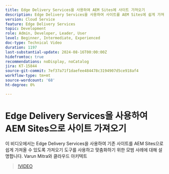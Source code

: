 ```yaml
---
title: Edge Delivery Services을 사용하여 AEM Sites에 사이트 가져오기
description: Edge Delivery Services을 사용하여 사이트를 AEM Sites에 쉽게 가져올 수 있는 가져오기 도구에 대해 알아봅니다.
version: Cloud Service
feature: Edge Delivery Services
topic: Development
role: Admin, Developer, Leader, User
level: Beginner, Intermediate, Experienced
doc-type: Technical Video
duration: 1197
last-substantial-update: 2024-08-16T00:00:00Z
hidefromtoc: true
recommendations: noDisplay, noCatalog
jira: KT-15844
source-git-commit: 7ef37a71f1daefee484478c3194907d5ce918af4
workflow-type: tm+mt
source-wordcount: '68'
ht-degree: 0%

---
```



# Edge Delivery Services을 사용하여 AEM Sites으로 사이트 가져오기

이 비디오에서는 Edge Delivery Services을 사용하여 기존 사이트를 AEM Sites으로 쉽게 가져올 수 있도록 가져오기 도구를 사용하고 맞춤화하기 위한 모범 사례에 대해 설명합니다. Varun Mitra와 클라우드 아키텍트

>[!VIDEO](https://video.tv.adobe.com/v/3431603/?learn=on)
